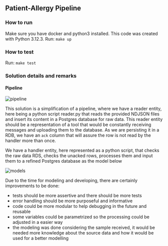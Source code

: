 ## Patient-Allergy Pipeline

### How to run
Make sure you have docker and python3 installed. This code was created with Python 3.12.3. Run:
```make up```

### How to test
Run:
```make test```

### Solution details and remarks

#### Pipeline

![pipeline](https://raw.githubusercontent.com/dianabarros/iqvia-assignment/main/pipeline.png)

This solution is a simplification of a pipeline, where we have a reader entity, here being a python script reader.py that reads the provided NDJSON files and insert its content in a Postgres database for raw data. This reader entity should be a representation of a tool that would be constantly receiving messages and uploading them to the database. As we are persisting it in a RDB, we have an `ack` column that will assure the row is not read by the handler more than once.

We have a handler entity, here represented as a python script, that checks the raw data RDS, checks the unacked rows, processes them and input them to a refined Postgres database as the model below

![models](https://raw.githubusercontent.com/dianabarros/iqvia-assignment/main/models.png)

Due to the time for modeling and developing, there are certainly improvements to be done:
- tests should be more assertive and there should be more tests
- error handling should be more purposeful and informative
- code could be more modular to help debugging in the future and reusable
- some variables could be parametrized so the processing could be adjusted in a easier way
- the modeling was done considering the sample received, it would be needed more knowledge about the source data and how it would be used for a better modelling
